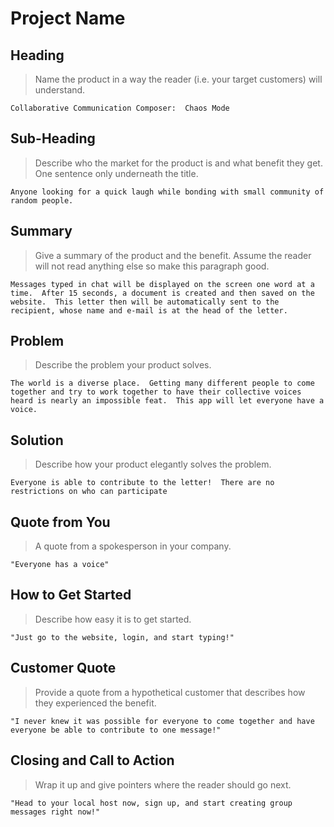 # Project Name #

<!--
> This material was originally posted [here](http://www.quora.com/What-is-Amazons-approach-to-product-development-and-product-management). It is reproduced here for posterities sake.

There is an approach called "working backwards" that is widely used at Amazon. They work backwards from the customer, rather than starting with an idea for a product and trying to bolt customers onto it. While working backwards can be applied to any specific product decision, using this approach is especially important when developing new products or features.

For new initiatives a product manager typically starts by writing an internal press release announcing the finished product. The target audience for the press release is the new/updated product's customers, which can be retail customers or internal users of a tool or technology. Internal press releases are centered around the customer problem, how current solutions (internal or external) fail, and how the new product will blow away existing solutions.

If the benefits listed don't sound very interesting or exciting to customers, then perhaps they're not (and shouldn't be built). Instead, the product manager should keep iterating on the press release until they've come up with benefits that actually sound like benefits. Iterating on a press release is a lot less expensive than iterating on the product itself (and quicker!).

If the press release is more than a page and a half, it is probably too long. Keep it simple. 3-4 sentences for most paragraphs. Cut out the fat. Don't make it into a spec. You can accompany the press release with a FAQ that answers all of the other business or execution questions so the press release can stay focused on what the customer gets. My rule of thumb is that if the press release is hard to write, then the product is probably going to suck. Keep working at it until the outline for each paragraph flows.

Oh, and I also like to write press-releases in what I call "Oprah-speak" for mainstream consumer products. Imagine you're sitting on Oprah's couch and have just explained the product to her, and then you listen as she explains it to her audience. That's "Oprah-speak", not "Geek-speak".

Once the project moves into development, the press release can be used as a touchstone; a guiding light. The product team can ask themselves, "Are we building what is in the press release?" If they find they're spending time building things that aren't in the press release (overbuilding), they need to ask themselves why. This keeps product development focused on achieving the customer benefits and not building extraneous stuff that takes longer to build, takes resources to maintain, and doesn't provide real customer benefit (at least not enough to warrant inclusion in the press release).
 -->

## Heading ##
  > Name the product in a way the reader (i.e. your target customers) will understand.

    Collaborative Communication Composer:  Chaos Mode
## Sub-Heading ##
  > Describe who the market for the product is and what benefit they get. One sentence only underneath the title.

    Anyone looking for a quick laugh while bonding with small community of random people.
## Summary ##
  > Give a summary of the product and the benefit. Assume the reader will not read anything else so make this paragraph good.

    Messages typed in chat will be displayed on the screen one word at a time.  After 15 seconds, a document is created and then saved on the website.  This letter then will be automatically sent to the recipient, whose name and e-mail is at the head of the letter.
## Problem ##
  > Describe the problem your product solves.

    The world is a diverse place.  Getting many different people to come together and try to work together to have their collective voices heard is nearly an impossible feat.  This app will let everyone have a voice.
## Solution ##
  > Describe how your product elegantly solves the problem.

    Everyone is able to contribute to the letter!  There are no restrictions on who can participate
## Quote from You ##
  > A quote from a spokesperson in your company.

    "Everyone has a voice"
## How to Get Started ##
  > Describe how easy it is to get started.

    "Just go to the website, login, and start typing!"
## Customer Quote ##
  > Provide a quote from a hypothetical customer that describes how they experienced the benefit.

    "I never knew it was possible for everyone to come together and have everyone be able to contribute to one message!"
## Closing and Call to Action ##
  > Wrap it up and give pointers where the reader should go next.

    "Head to your local host now, sign up, and start creating group messages right now!"
